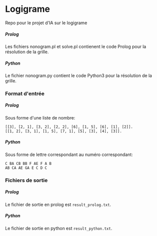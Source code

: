 # Logigrame
Repo pour le projet d'IA sur le logigrame

##### Prolog

Les fichiers nonogram.pl et solve.pl contienent le code Prolog pour la résolution de la grille.


##### Python

Le fichier nonogram.py contient le code Python3 pour la résolution de la grille.


### Format d'entrée

##### Prolog

Sous forme d'une liste de nombre:
```
[[3], [2, 1], [3, 2], [2, 2], [6], [1, 5], [6], [1], [2]].
[[1, 2], [3, 1], [1, 5], [7, 1], [5], [3], [4], [3]].
```

##### Python

Sous forme de lettre correspondant au numéro correspondant:
```
C BA CB BB F AE F A B
AB CA AE GA E C D C
```

### Fichiers de sortie

##### Prolog

Le fichier de sortie en prolog est ```result_prolog.txt```.

##### Python

Le fichier de sortie en python est ```result_python.txt```.